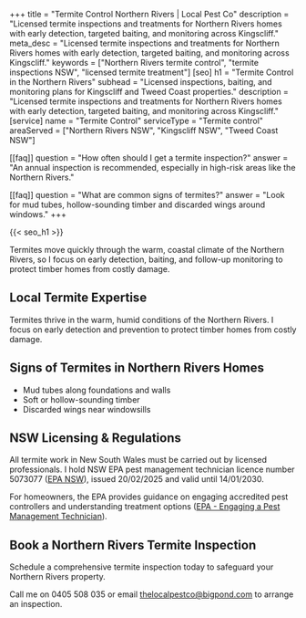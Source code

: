 +++
title = "Termite Control Northern Rivers | Local Pest Co"
description = "Licensed termite inspections and treatments for Northern Rivers homes with early detection, targeted baiting, and monitoring across Kingscliff."
meta_desc = "Licensed termite inspections and treatments for Northern Rivers homes with early detection, targeted baiting, and monitoring across Kingscliff."
keywords = ["Northern Rivers termite control", "termite inspections NSW", "licensed termite treatment"]
[seo]
h1 = "Termite Control in the Northern Rivers"
subhead = "Licensed inspections, baiting, and monitoring plans for Kingscliff and Tweed Coast properties."
description = "Licensed termite inspections and treatments for Northern Rivers homes with early detection, targeted baiting, and monitoring across Kingscliff."
[service]
name = "Termite Control"
serviceType = "Termite control"
areaServed = ["Northern Rivers NSW", "Kingscliff NSW", "Tweed Coast NSW"]

[[faq]]
question = "How often should I get a termite inspection?"
answer = "An annual inspection is recommended, especially in high-risk areas like the Northern Rivers."

[[faq]]
question = "What are common signs of termites?"
answer = "Look for mud tubes, hollow-sounding timber and discarded wings around windows."
+++

{{< seo_h1 >}}

Termites move quickly through the warm, coastal climate of the Northern Rivers, so I focus on early detection, baiting, and follow-up monitoring to protect timber homes from costly damage.

## Local Termite Expertise

Termites thrive in the warm, humid conditions of the Northern Rivers. I focus on early detection and prevention to protect timber homes from costly damage.

## Signs of Termites in Northern Rivers Homes

- Mud tubes along foundations and walls
- Soft or hollow-sounding timber
- Discarded wings near windowsills

## NSW Licensing & Regulations

All termite work in New South Wales must be carried out by licensed professionals. I hold NSW EPA pest management technician licence number 5073077 ([EPA NSW](https://www.epa.nsw.gov.au/Your-environment/Pesticides/Licences-and-advice-for-occupational-pesticide-users/pest-management-technicians-fumigators-training-permits)), issued 20/02/2025 and valid until 14/01/2030.

For homeowners, the EPA provides guidance on engaging accredited pest controllers and understanding treatment options ([EPA - Engaging a Pest Management Technician](https://www.epa.nsw.gov.au/Your-environment/Pesticides/pesticide-use-nsw/engaging-a-pest-management-technician)).

## Book a Northern Rivers Termite Inspection

Schedule a comprehensive termite inspection today to safeguard your Northern Rivers property.

Call me on 0405 508 035 or email thelocalpestco@bigpond.com to arrange an inspection.
